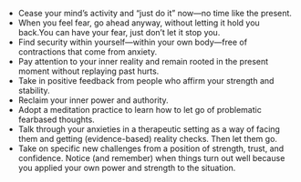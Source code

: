 * Cease your mind’s activity and “just do it” now—no time like the present. 
* When you feel fear, go ahead anyway, without letting it hold you back.You can have your fear, just don’t let it stop you.
* Find security within yourself—within your own body—free of contractions that come from anxiety.
* Pay attention to your inner reality and remain rooted in the present moment without replaying past hurts.
* Take in positive feedback from people who affirm your strength and stability. 
* Reclaim your inner power and authority. 
* Adopt a meditation practice to learn how to let go of problematic fearbased thoughts.
* Talk through your anxieties in a therapeutic setting as a way of facing them and getting (evidence-based) reality checks. Then let them go. 
* Take on specific new challenges from a position of strength, trust, and confidence. Notice (and remember) when things turn out well because you applied your own power and strength to the situation.